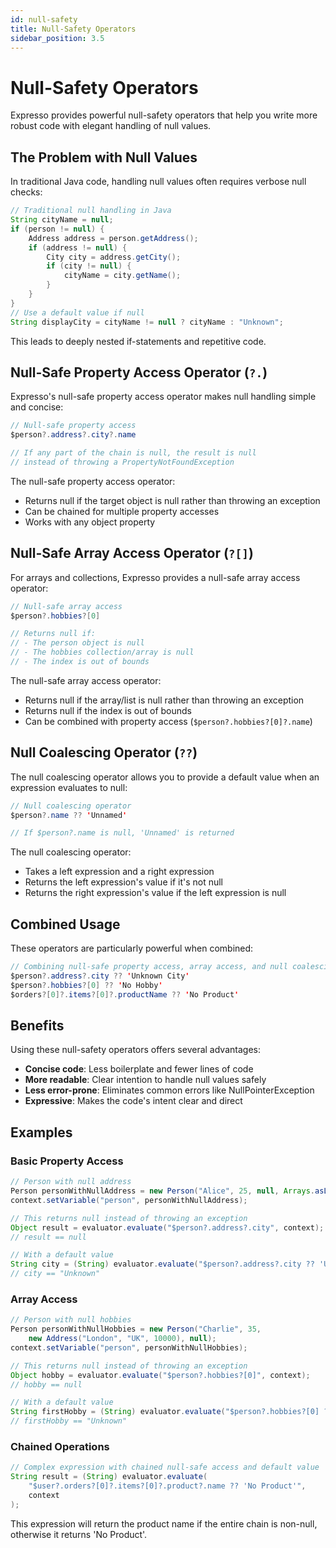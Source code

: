 ```yaml
---
id: null-safety
title: Null-Safety Operators
sidebar_position: 3.5
---
```


# Null-Safety Operators

Expresso provides powerful null-safety operators that help you write more robust code with elegant handling of null values.

## The Problem with Null Values

In traditional Java code, handling null values often requires verbose null checks:

```java
// Traditional null handling in Java
String cityName = null;
if (person != null) {
    Address address = person.getAddress();
    if (address != null) {
        City city = address.getCity();
        if (city != null) {
            cityName = city.getName();
        }
    }
}
// Use a default value if null
String displayCity = cityName != null ? cityName : "Unknown";
```

This leads to deeply nested if-statements and repetitive code.

## Null-Safe Property Access Operator (`?.`)

Expresso's null-safe property access operator makes null handling simple and concise:

```java
// Null-safe property access
$person?.address?.city?.name

// If any part of the chain is null, the result is null
// instead of throwing a PropertyNotFoundException
```

The null-safe property access operator:
- Returns null if the target object is null rather than throwing an exception
- Can be chained for multiple property accesses
- Works with any object property

## Null-Safe Array Access Operator (`?[]`)

For arrays and collections, Expresso provides a null-safe array access operator:

```java
// Null-safe array access
$person?.hobbies?[0]

// Returns null if:
// - The person object is null
// - The hobbies collection/array is null
// - The index is out of bounds
```

The null-safe array access operator:
- Returns null if the array/list is null rather than throwing an exception
- Returns null if the index is out of bounds
- Can be combined with property access (`$person?.hobbies?[0]?.name`)

## Null Coalescing Operator (`??`)

The null coalescing operator allows you to provide a default value when an expression evaluates to null:

```java
// Null coalescing operator
$person?.name ?? 'Unnamed'

// If $person?.name is null, 'Unnamed' is returned
```

The null coalescing operator:
- Takes a left expression and a right expression
- Returns the left expression's value if it's not null
- Returns the right expression's value if the left expression is null

## Combined Usage

These operators are particularly powerful when combined:

```java
// Combining null-safe property access, array access, and null coalescing
$person?.address?.city ?? 'Unknown City'
$person?.hobbies?[0] ?? 'No Hobby'
$orders?[0]?.items?[0]?.productName ?? 'No Product'
```

## Benefits

Using these null-safety operators offers several advantages:
- **Concise code**: Less boilerplate and fewer lines of code
- **More readable**: Clear intention to handle null values safely
- **Less error-prone**: Eliminates common errors like NullPointerException
- **Expressive**: Makes the code's intent clear and direct

## Examples

### Basic Property Access

```java
// Person with null address
Person personWithNullAddress = new Person("Alice", 25, null, Arrays.asList("reading"));
context.setVariable("person", personWithNullAddress);

// This returns null instead of throwing an exception
Object result = evaluator.evaluate("$person?.address?.city", context);
// result == null

// With a default value
String city = (String) evaluator.evaluate("$person?.address?.city ?? 'Unknown'", context);
// city == "Unknown"
```

### Array Access

```java
// Person with null hobbies
Person personWithNullHobbies = new Person("Charlie", 35, 
    new Address("London", "UK", 10000), null);
context.setVariable("person", personWithNullHobbies);

// This returns null instead of throwing an exception
Object hobby = evaluator.evaluate("$person?.hobbies?[0]", context);
// hobby == null

// With a default value
String firstHobby = (String) evaluator.evaluate("$person?.hobbies?[0] ?? 'Unknown'", context);
// firstHobby == "Unknown"
```

### Chained Operations

```java
// Complex expression with chained null-safe access and default value
String result = (String) evaluator.evaluate(
    "$user?.orders?[0]?.items?[0]?.product?.name ?? 'No Product'", 
    context
);
```

This expression will return the product name if the entire chain is non-null, otherwise it returns 'No Product'. 